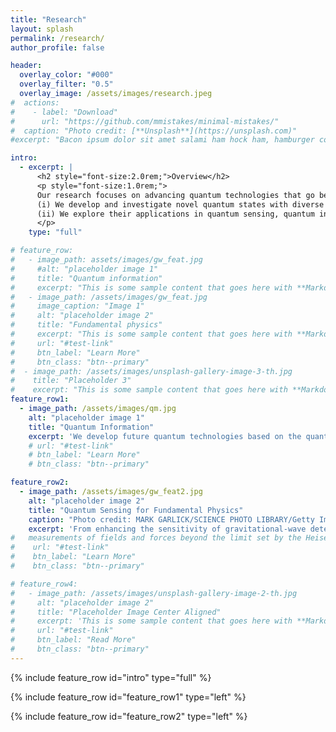 ```yaml
---
title: "Research"
layout: splash
permalink: /research/
author_profile: false

header:
  overlay_color: "#000"
  overlay_filter: "0.5"
  overlay_image: /assets/images/research.jpeg
#  actions:
#    - label: "Download"
#      url: "https://github.com/mmistakes/minimal-mistakes/"
#  caption: "Photo credit: [**Unsplash**](https://unsplash.com)"
#excerpt: "Bacon ipsum dolor sit amet salami ham hock ham, hamburger corned beef short ribs kielbasa biltong t-bone drumstick tri-tip tail sirloin pork chop."

intro:
  - excerpt: |
      <h2 style="font-size:2.0rem;">Overview</h2>
      <p style="font-size:1.0rem;">
      Our research focuses on advancing quantum technologies that go beyond classical limits, spanning from fundamental principles to practical applications:<br>
      (i) We develop and investigate novel quantum states with diverse properties.<br>
      (ii) We explore their applications in quantum sensing, quantum information, and quantum metrology.
      </p>
    type: "full"

# feature_row:
#   - image_path: assets/images/gw_feat.jpg
#     #alt: "placeholder image 1"
#     title: "Quantum information"
#     excerpt: "This is some sample content that goes here with **Markdown** formatting."
#   - image_path: /assets/images/gw_feat.jpg
#     image_caption: "Image 1"
#     alt: "placeholder image 2"
#     title: "Fundamental physics"
#     excerpt: "This is some sample content that goes here with **Markdown** formatting."
#     url: "#test-link"
#     btn_label: "Learn More"
#     btn_class: "btn--primary"
#  - image_path: /assets/images/unsplash-gallery-image-3-th.jpg
#    title: "Placeholder 3"
#    excerpt: "This is some sample content that goes here with **Markdown** formatting."
feature_row1:
  - image_path: /assets/images/qm.jpg
    alt: "placeholder image 1"
    title: "Quantum Information"
    excerpt: 'We develop future quantum technologies based on the quantum states of light. Our work focuses on generating squeezed states, entangled photons, and non-Gaussian states for near-term applications in quantum information processing and learning, with the aim of breaking established limits and demonstrating quantum advantages in the communication and sensing of fields and forces.'
    # url: "#test-link"
    # btn_label: "Learn More"
    # btn_class: "btn--primary"

feature_row2:
  - image_path: /assets/images/gw_feat2.jpg
    alt: "placeholder image 2"
    title: "Quantum Sensing for Fundamental Physics"
    caption: "Photo credit: MARK GARLICK/SCIENCE PHOTO LIBRARY/Getty Images Plus"
    excerpt: 'From enhancing the sensitivity of gravitational-wave detectors to probing the interface between quantum mechanics and gravity, and extending to the search for dark matter, quantum sensing plays a crucial role in unlocking new frontiers in fundamental physics. These approaches employ unique quantum tools — including squeezing, entanglement, and photon counting — to achieve unprecedented instrumental sensitivity, paving the way toward addressing fundamental challenges, such as reconciling quantum mechanics with general relativity.'
#   measurements of fields and forces beyond the limit set by the Heisenberg uncertainty principle are among the experiments we perform.    
#    url: "#test-link"
#    btn_label: "Learn More"
#    btn_class: "btn--primary"

# feature_row4:
#   - image_path: /assets/images/unsplash-gallery-image-2-th.jpg
#     alt: "placeholder image 2"
#     title: "Placeholder Image Center Aligned"
#     excerpt: 'This is some sample content that goes here with **Markdown** formatting. Centered with `type="center"`'
#     url: "#test-link"
#     btn_label: "Read More"
#     btn_class: "btn--primary"
---
```


{% include feature_row id="intro" type="full" %}

{% include feature_row id="feature_row1" type="left" %}

{% include feature_row id="feature_row2" type="left" %}


<!--

{% include feature_row %}

{% include feature_row id="feature_row3" type="right" %}

{% include feature_row id="feature_row4" type="center" %}
-->